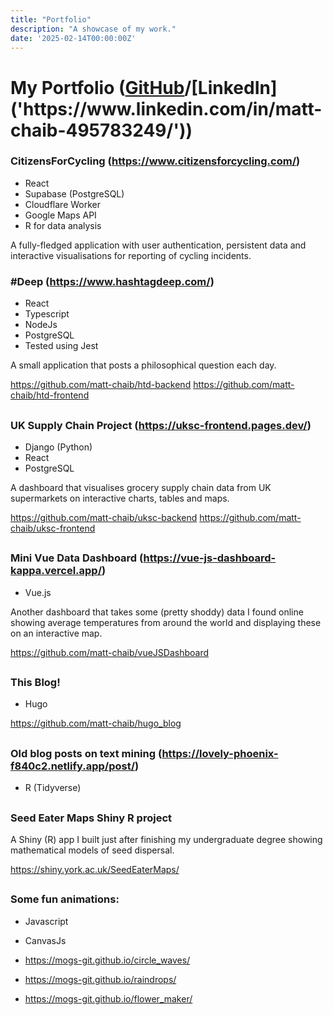```yaml
---
title: "Portfolio"
description: "A showcase of my work."
date: '2025-02-14T00:00:00Z'
---
```


# My Portfolio ([GitHub]('https://github.com/matt-chaib')/[LinkedIn]('https://www.linkedin.com/in/matt-chaib-495783249/'))

###

### CitizensForCycling (https://www.citizensforcycling.com/)

- React
- Supabase (PostgreSQL)
- Cloudflare Worker
- Google Maps API
- R for data analysis

A fully-fledged application with user authentication, persistent data and interactive visualisations for reporting of cycling incidents.

###

### #Deep (https://www.hashtagdeep.com/)

- React
- Typescript
- NodeJs 
- PostgreSQL
- Tested using Jest

A small application that posts a philosophical question each day.

https://github.com/matt-chaib/htd-backend
https://github.com/matt-chaib/htd-frontend

##


### UK Supply Chain Project (https://uksc-frontend.pages.dev/)

- Django (Python)
- React
- PostgreSQL

A dashboard that visualises grocery supply chain data from UK supermarkets on interactive charts, tables and maps. 

https://github.com/matt-chaib/uksc-backend
https://github.com/matt-chaib/uksc-frontend

##

### Mini Vue Data Dashboard (https://vue-js-dashboard-kappa.vercel.app/)

- Vue.js

Another dashboard that takes some (pretty shoddy) data I found online showing average temperatures from around the world and displaying these on an interactive map.

https://github.com/matt-chaib/vueJSDashboard

##


### This Blog!

- Hugo

https://github.com/matt-chaib/hugo_blog

##

### Old blog posts on text mining (https://lovely-phoenix-f840c2.netlify.app/post/)

- R (Tidyverse)

##

### Seed Eater Maps Shiny R project

A Shiny (R) app I built just after finishing my undergraduate degree showing mathematical models of seed dispersal.

https://shiny.york.ac.uk/SeedEaterMaps/

##

### Some fun animations:

- Javascript
- CanvasJs

- https://mogs-git.github.io/circle_waves/
- https://mogs-git.github.io/raindrops/
- https://mogs-git.github.io/flower_maker/


